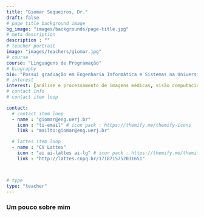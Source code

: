 ```yaml
---
title: "Giomar Sequeiros, Dr."
draft: false
# page title background image
bg_image: "images/backgrounds/page-title.jpg"
# meta description
description : ""
# teacher portrait
image: "images/teachers/giomar.jpg"
# course
course: "Linguagens de Programação"
# biography
bio: "Possui graduação em Engenharia Informática e Sistemas na Universidade Nacional San Antonio Abad del Cusco (2007) revalidado pelo curso de Ciência da Computação da Universidade Federal Fluminense (UFF). Possui mestrado em Ciência da Computação pela UFF (2013) na área de Computação Visual e doutorado (2018) em Ciência da Computação na UFF com pesquisas relacionadas a registro e processamento de imagens médicas. É professor adjunto no curso de engenharia de sistemas e computação na Universidade do Estado de Rio de Janeiro (UERJ). Também é professor substituto na Universidade Federal de Rio de Janeiro (UFRJ) no curso de Ciência da Computação. Tem conhecimento em diversas áreas de Ciências da Computação atuando principalmente nos seguintes temas: análise e processamento de imagens médicas, visão computacional, inteligência artificial, computação gráfica, banco de dados e desenvolvimento de software."
# interest
interest: [análise e processamento de imagens médicas, visão computacional, inteligência artificial, computação gráfica, banco de dados e desenvolvimento de software.]
# contact info
# contact item loop

contact:
  # contact item loop
  - name : "giomar@eng.uerj.br"
    icon : "ti-email" # icon pack : https://themify.me/themify-icons
    link : "mailto:giomar@eng.uerj.br"

  # lattes item loop
  - name : "CV Lattes"
    icon : "ai ai-lattes ai-lg" # icon pack : https://themify.me/themify-icons
    link : "http://lattes.cnpq.br/1718715752031651"



# type
type: "teacher"
---
```


### Um pouco sobre mim


